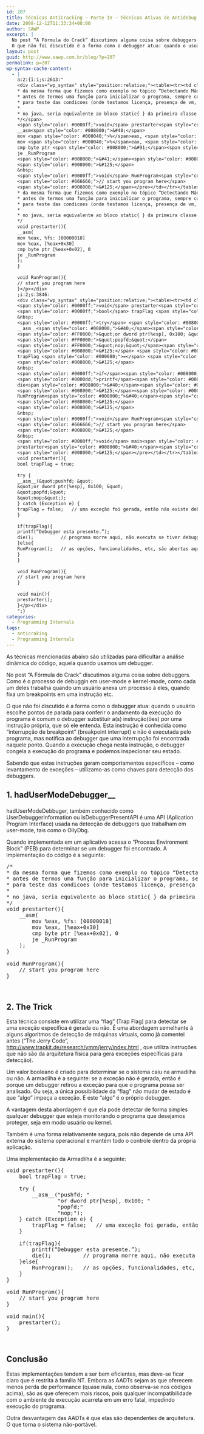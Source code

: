 ```yaml
---
id: 207
title: Técnicas AntiCracking – Parte IV – Técnicas Ativas de Antidebug
date: 2008-12-12T11:33:34+00:00
author: SAWP
excerpt: |
  No post “A Fórmula do Crack” discutimos alguma coisa sobre debuggers. Como é o processo de debuggin em user-mode e kernel-mode, como cada um deles trabalha quando um usuário anexa um processo à eles, quando fixa um breakpoints em uma instrução etc.
  O que não foi discutido é a forma como o debugger atua: quando o usuário escolhe pontos de parada para conferir o andamento da execução do programa é comum o debugger substituir a(s) instrução(ões) por uma instrução própria, que só ele entenda.
layout: post
guid: http://www.sawp.com.br/blog/?p=207
permalink: p=207
wp-syntax-cache-content:
  - |
    a:2:{i:1;s:2613:"
    <div class="wp_syntax" style="position:relative;"><table><tr><td class="code"><pre class="cpp" style="font-family:monospace;"><span style="color: #ff0000; font-style: italic;">/*
    * da mesma forma que fizemos como exemplo no tópico “Detectando Máquinas Virtuais”,
    * antes de termos uma função para inicializar o programa, sempre colocamos a função
    * para teste das condicoes (onde testamos licença, presença de vm, de debugger, etc).
    *
    * no java, seria equivalente ao bloco static{ } da primeira classe a ser carregada.
    */</span>
    <span style="color: #0000ff;">void</span> prestarter<span style="color: #008000;">&#40;</span><span style="color: #008000;">&#41;</span><span style="color: #008000;">&#123;</span>
    __asm<span style="color: #008000;">&#40;</span>
    mov <span style="color: #000040;">%</span>eax, <span style="color: #000040;">%</span>fs<span style="color: #008080;">:</span> <span style="color: #008000;">&#91;</span><span style="color:#800080;">00000018</span><span style="color: #008000;">&#93;</span>
    mov <span style="color: #000040;">%</span>eax, <span style="color: #008000;">&#91;</span><span style="color: #000040;">%</span>eax<span style="color: #000040;">+</span><span style="color: #208080;">0x30</span><span style="color: #008000;">&#93;</span>
    cmp byte ptr <span style="color: #008000;">&#91;</span><span style="color: #000040;">%</span>eax<span style="color: #000040;">+</span><span style="color: #208080;">0x02</span><span style="color: #008000;">&#93;</span>, <span style="color: #0000dd;">0</span>
    je _RunProgram
    <span style="color: #008000;">&#41;</span><span style="color: #008080;">;</span>
    <span style="color: #008000;">&#125;</span>
    &nbsp;
    <span style="color: #0000ff;">void</span> RunProgram<span style="color: #008000;">&#40;</span><span style="color: #008000;">&#41;</span><span style="color: #008000;">&#123;</span>
    <span style="color: #666666;">// start you program here</span>
    <span style="color: #008000;">&#125;</span></pre></td></tr></table><p class="theCode" style="display:none;">/*
    * da mesma forma que fizemos como exemplo no tópico “Detectando Máquinas Virtuais”,
    * antes de termos uma função para inicializar o programa, sempre colocamos a função
    * para teste das condicoes (onde testamos licença, presença de vm, de debugger, etc).
    *
    * no java, seria equivalente ao bloco static{ } da primeira classe a ser carregada.
    */
    void prestarter(){
    __asm(
    mov %eax, %fs: [00000018]
    mov %eax, [%eax+0x30]
    cmp byte ptr [%eax+0x02], 0
    je _RunProgram
    );
    }
    
    void RunProgram(){
    // start you program here
    }</p></div>
    ;i:2;s:3846:
    <div class="wp_syntax" style="position:relative;"><table><tr><td class="code"><pre class="cpp" style="font-family:monospace;">&nbsp;
    <span style="color: #0000ff;">void</span> prestarter<span style="color: #008000;">&#40;</span><span style="color: #008000;">&#41;</span><span style="color: #008000;">&#123;</span>
    <span style="color: #0000ff;">bool</span> trapFlag <span style="color: #000080;">=</span> <span style="color: #0000ff;">true</span><span style="color: #008080;">;</span>
    &nbsp;
    <span style="color: #0000ff;">try</span> <span style="color: #008000;">&#123;</span>
    __asm__<span style="color: #008000;">&#40;</span><span style="color: #FF0000;">&quot;pushfd; &quot;</span>
    <span style="color: #FF0000;">&quot;or dword ptr[%esp], 0x100; &quot;</span>
    <span style="color: #FF0000;">&quot;popfd;&quot;</span>
    <span style="color: #FF0000;">&quot;nop;&quot;</span><span style="color: #008000;">&#41;</span><span style="color: #008080;">;</span>
    <span style="color: #008000;">&#125;</span> <span style="color: #0000ff;">catch</span> <span style="color: #008000;">&#40;</span>Exception e<span style="color: #008000;">&#41;</span> <span style="color: #008000;">&#123;</span>
    trapFlag <span style="color: #000080;">=</span> <span style="color: #0000ff;">false</span><span style="color: #008080;">;</span>	<span style="color: #666666;">// uma exceção foi gerada, então não existe debugger</span>
    <span style="color: #008000;">&#125;</span>
    &nbsp;
    <span style="color: #0000ff;">if</span><span style="color: #008000;">&#40;</span>trapFlag<span style="color: #008000;">&#41;</span><span style="color: #008000;">&#123;</span>
    <span style="color: #0000dd;">printf</span><span style="color: #008000;">&#40;</span>“Debugger esta presente.”<span style="color: #008000;">&#41;</span><span style="color: #008080;">;</span>
    die<span style="color: #008000;">&#40;</span><span style="color: #008000;">&#41;</span><span style="color: #008080;">;</span>			<span style="color: #666666;">// programa morre aqui, não executa se tiver debugger</span>
    <span style="color: #008000;">&#125;</span><span style="color: #0000ff;">else</span><span style="color: #008000;">&#123;</span>
    RunProgram<span style="color: #008000;">&#40;</span><span style="color: #008000;">&#41;</span><span style="color: #008080;">;</span>	<span style="color: #666666;">// as opções, funcionalidades, etc, são abertas aqui</span>
    <span style="color: #008000;">&#125;</span>
    <span style="color: #008000;">&#125;</span>
    &nbsp;
    <span style="color: #0000ff;">void</span> RunProgram<span style="color: #008000;">&#40;</span><span style="color: #008000;">&#41;</span><span style="color: #008000;">&#123;</span>
    <span style="color: #666666;">// start you program here</span>
    <span style="color: #008000;">&#125;</span>
    &nbsp;
    <span style="color: #0000ff;">void</span> main<span style="color: #008000;">&#40;</span><span style="color: #008000;">&#41;</span><span style="color: #008000;">&#123;</span>
    prestarter<span style="color: #008000;">&#40;</span><span style="color: #008000;">&#41;</span><span style="color: #008080;">;</span>
    <span style="color: #008000;">&#125;</span></pre></td></tr></table><p class="theCode" style="display:none;">
    void prestarter(){
    bool trapFlag = true;
    
    try {
    __asm__(&quot;pushfd; &quot;
    &quot;or dword ptr[%esp], 0x100; &quot;
    &quot;popfd;&quot;
    &quot;nop;&quot;);
    } catch (Exception e) {
    trapFlag = false;	// uma exceção foi gerada, então não existe debugger
    }
    
    if(trapFlag){
    printf(“Debugger esta presente.”);
    die();			// programa morre aqui, não executa se tiver debugger
    }else{
    RunProgram();	// as opções, funcionalidades, etc, são abertas aqui
    }
    }
    
    void RunProgram(){
    // start you program here
    }
    
    void main(){
    prestarter();
    }</p></div>
    ";}
categories:
  - Programming Internals
tags:
  - anticraking
  - Programming Internals
---
```

As técnicas mencionadas abaixo são utilizadas para dificultar a análise dinâmica do código, aquela quando usamos um debugger. 

No post “A Fórmula do Crack” discutimos alguma coisa sobre debuggers. Como é o processo de debuggin em user-mode e kernel-mode, como cada um deles trabalha quando um usuário anexa um processo à eles, quando fixa um breakpoints em uma instrução etc. 

O que não foi discutido é a forma como o debugger atua: quando o usuário escolhe pontos de parada para conferir o andamento da execução do programa é comum o debugger substituir a(s) instrução(ões) por uma instrução própria, que só ele entenda. Esta instrução é conhecida como “interrupção de breakpoint” (breakpoint interrupt) e não é executada pelo programa, mas notifica ao debugger que uma interrupção foi encontrada naquele ponto. Quando a execução chega nesta instrução, o debugger congela a execução do programa e podemos inspecionar seu estado. 

Sabendo que estas instruções geram comportamentos específicos &#8211; como levantamento de exceções &#8211; utilizamo-as como chaves para detecção dos debuggers.

## 1. hadUserModeDebugger__</p> 

hadUserModeDebbuger, também conhecido como UserDebuggerInformation ou isDebuggerPresentAPI é uma API (Aplication Program Interface) usada na detecção de debuggers que trabalham em user-mode, tais como o OllyDbg. 

Quando implementada em um aplicativo acessa o “Process Environment Block” (PEB) para determinar se um debugger foi encontrado. A implementação do código é a seguinte:

<pre lang="cpp">/*
* da mesma forma que fizemos como exemplo no tópico “Detectando Máquinas Virtuais”, 
* antes de termos uma função para inicializar o programa, sempre colocamos a função
* para teste das condicoes (onde testamos licença, presença de vm, de debugger, etc).
*
* no java, seria equivalente ao bloco static{ } da primeira classe a ser carregada.
*/
void prestarter(){
	__asm(
		mov %eax, %fs: [00000018]
		mov %eax, [%eax+0x30]
		cmp byte ptr [%eax+0x02], 0
		je _RunProgram
	);
}

void RunProgram(){
	// start you program here
}
</pre></p> 

&nbsp;

## 2. The Trick

Esta técnica consiste em utilizar uma “flag” (Trap Flag) para detectar se uma exceção específica é gerada ou não. É uma abordagem semelhante à alguns algoritmos de detecção de máquinas virtuais, como já comentei antes (“The Jerry Code”, http://www.trapkit.de/research/vmm/jerry/index.html , que utiliza instruções que não são da arquitetura física para gera exceções específicas para detecção). 

Um valor booleano é criado para determinar se o sistema caiu na armadilha ou não. A armadilha é a seguinte: se a exceção não é gerada, então é porque um debugger retirou a exceção para que o programa possa ser analisado. Ou seja, a única possibilidade da “flag” não mudar de estado é que “algo” impeça a exceção. E este “algo” é o próprio debugger. 

A vantagem desta abordagem é que ela pode detectar de forma simples qualquer debugger que esteja monitorando o programa que desejamos proteger, seja em modo usuário ou kernel. 

Também é uma forma relativamente segura, pois não depende de uma API externa do sistema operacional e mantém todo o controle dentro da própria aplicação. 

Uma implementação da Armadilha é a seguinte:

<pre lang="cpp">void prestarter(){
	bool trapFlag = true;	

	try { 
		__asm__("pushfd; " 
				"or dword ptr[%esp], 0x100; " 
				"popfd;" 
				"nop;"); 
	} catch (Exception e) { 
		trapFlag = false;	// uma exceção foi gerada, então não existe debugger
	}

	if(trapFlag){
		printf(“Debugger esta presente.”);
		die();			// programa morre aqui, não executa se tiver debugger
	}else{
		RunProgram();	// as opções, funcionalidades, etc, são abertas aqui
	}
}

void RunProgram(){
	// start you program here
}

void main(){
	prestarter();
}
</pre></p> 

&nbsp;

## Conclusão

Estas implementações tendem a ser bem eficientes, mas deve-se ficar claro que é restrita à família NT. Embora as AADTs sejam as que oferecem menos perda de performance (quase nula, como observa-se nos códigos acima), são as que oferecem mais riscos, pois qualquer incompatibilidade com o ambiente de execução acarreta em um erro fatal, impedindo execução do programa. 

Outra desvantagem das AADTs é que elas são dependentes de arquitetura. O que torna o sistema não-portável.</p> 

&nbsp;
